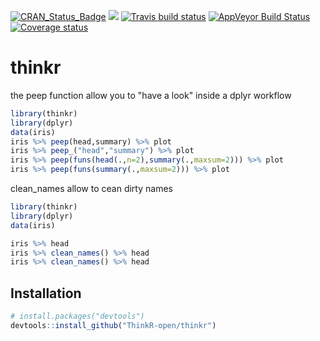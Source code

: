 [![CRAN_Status_Badge](http://www.r-pkg.org/badges/version/thinkr)](https://cran.r-project.org/package=thinkr)
[![](http://cranlogs.r-pkg.org/badges/thinkr)](https://cran.r-project.org/package=thinkr)
[![Travis build status](https://travis-ci.org/ThinkR-open/thinkr.svg?branch=master)](https://travis-ci.org/ThinkR-open/thinkr)
 [![AppVeyor Build Status](https://ci.appveyor.com/api/projects/status/github/ThinkR-open/thinkr?branch=master&svg=true)](https://ci.appveyor.com/project/ThinkR-open/thinkr)
 [![Coverage status](https://codecov.io/gh/ThinkR-open/thinkr/branch/master/graph/badge.svg)](https://codecov.io/github/ThinkR-open/thinkr?branch=master)

# thinkr

the peep function allow you to "have a look" inside a dplyr workflow 

```R
library(thinkr)
library(dplyr)
data(iris)
iris %>% peep(head,summary) %>% plot
iris %>% peep_("head","summary") %>% plot
iris %>% peep(funs(head(.,n=2),summary(.,maxsum=2))) %>% plot
iris %>% peep(funs(summary(.,maxsum=2))) %>% plot
```


clean_names allow to cean dirty names

```R
library(thinkr)
library(dplyr)
data(iris)

iris %>% head
iris %>% clean_names() %>% head
iris %>% clean_names() %>% head
```


## Installation



```R
# install.packages("devtools")
devtools::install_github("ThinkR-open/thinkr")
```
